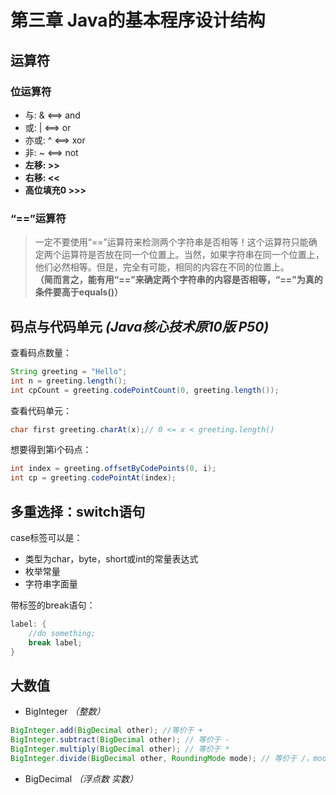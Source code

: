 # 第三章 Java的基本程序设计结构

## 运算符

### 位运算符

+ 与: & <==> and
+ 或: | <==> or
+ 亦或: ^ <==> xor
+ 非: ~ <==> not
+ **左移: >>**
+ **右移: <<**
+ **高位填充0 >>>**

### “==”运算符

>一定不要使用“==”运算符来检测两个字符串是否相等！这个运算符只能确定两个运算符是否放在同一个位置上。当然，如果字符串在同一个位置上，他们必然相等。但是，完全有可能，相同的内容在不同的位置上。</br> **（简而言之，能有用“==”来确定两个字符串的内容是否相等，“==”为真的条件要高于equals()）**

## 码点与代码单元 *(Java核心技术原10版 P50)*

查看码点数量：</br>

```java
String greeting = "Hello";
int n = greeting.length();
int cpCount = greeting.codePointCount(0, greeting.length());
```

查看代码单元：</br>

```java
char first greeting.charAt(x);// 0 <= x < greeting.length()
```

想要得到第i个码点：</br>

```java
int index = greeting.offsetByCodePoints(0, i);
int cp = greeting.codePointAt(index);
```

## 多重选择：switch语句

case标签可以是：</br>

+ 类型为char，byte，short或int的常量表达式
+ 枚举常量
+ 字符串字面量

带标签的break语句：</br>

```java
label: {
    //do something;
    break label;
}
```

## 大数值

+ BigInteger *（整数）*</br>

```java
BigInteger.add(BigDecimal other); //等价于 +
BigInteger.subtract(BigDecimal other); // 等价于 -
BigInteger.multiply(BigDecimal other); // 等价于 *
BigInteger.divide(BigDecimal other, RoundingMode mode); // 等价于 /，mode为四舍五入方式
```

+ BigDecimal *（浮点数 实数）*
